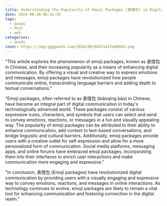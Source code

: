 ```yaml
---
title: Understanding the Popularity of Emoji Packages (表情包) in Digital Communication
date: 2024-08-28 06:41:55
tags:
  - Goods
  - Post
  - web
categories:
  - Goods
cover: https://img.ggggoods.com/2024/08/645fa415e86943.png
---
```


"This article explores the phenomenon of emoji packages, known as 表情包 in Chinese, and their increasing popularity as a means of enhancing digital communication. By offering a visual and creative way to express emotions and messages, emoji packages have revolutionized how people communicate online, transcending language barriers and adding depth to textual conversations."

"Emoji packages, often referred to as 表情包 (biǎoqíng bāo) in Chinese, have become an integral part of digital communication in today's technologically advanced world. These packages consist of various expressive icons, characters, and symbols that users can select and send to convey emotions, reactions, or messages in a fun and visually appealing way. The popularity of emoji packages can be attributed to their ability to enhance communication, add context to text-based conversations, and bridge linguistic and cultural barriers. Additionally, emoji packages provide users with a creative outlet for self-expression and allow for a more personalized form of communication. Social media platforms, messaging apps, and online forums have embraced emoji packages, incorporating them into their interfaces to enrich user interactions and make communication more engaging and expressive."

"In conclusion, 表情包 (Emoji packages) have revolutionized digital communication by providing users with a visually engaging and expressive way to convey emotions, reactions, and messages in online interactions. As technology continues to evolve, emoji packages are likely to remain a vital tool for enhancing communication and fostering connection in the digital realm."
